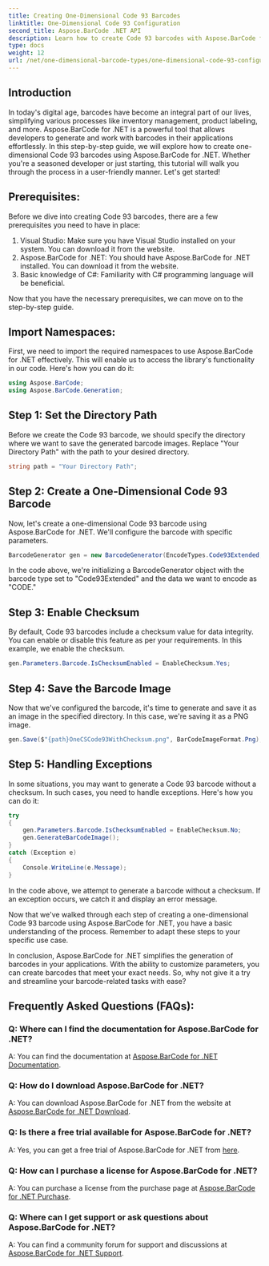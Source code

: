 ```yaml
---
title: Creating One-Dimensional Code 93 Barcodes
linktitle: One-Dimensional Code 93 Configuration
second_title: Aspose.BarCode .NET API
description: Learn how to create Code 93 barcodes with Aspose.BarCode for .NET. Step-by-step guide for barcode generation.
type: docs
weight: 12
url: /net/one-dimensional-barcode-types/one-dimensional-code-93-configuration/
---
```


## Introduction

In today's digital age, barcodes have become an integral part of our lives, simplifying various processes like inventory management, product labeling, and more. Aspose.BarCode for .NET is a powerful tool that allows developers to generate and work with barcodes in their applications effortlessly. In this step-by-step guide, we will explore how to create one-dimensional Code 93 barcodes using Aspose.BarCode for .NET. Whether you're a seasoned developer or just starting, this tutorial will walk you through the process in a user-friendly manner. Let's get started!

## Prerequisites:

Before we dive into creating Code 93 barcodes, there are a few prerequisites you need to have in place:
1. Visual Studio: Make sure you have Visual Studio installed on your system. You can download it from the website.
2. Aspose.BarCode for .NET: You should have Aspose.BarCode for .NET installed. You can download it from the website.
3. Basic knowledge of C#: Familiarity with C# programming language will be beneficial.

Now that you have the necessary prerequisites, we can move on to the step-by-step guide.

## Import Namespaces:

First, we need to import the required namespaces to use Aspose.BarCode for .NET effectively. This will enable us to access the library's functionality in our code. Here's how you can do it:

```csharp
using Aspose.BarCode;
using Aspose.BarCode.Generation;
```

## Step 1: Set the Directory Path

Before we create the Code 93 barcode, we should specify the directory where we want to save the generated barcode images. Replace "Your Directory Path" with the path to your desired directory.

```csharp
string path = "Your Directory Path";
```

## Step 2: Create a One-Dimensional Code 93 Barcode

Now, let's create a one-dimensional Code 93 barcode using Aspose.BarCode for .NET. We'll configure the barcode with specific parameters.

```csharp
BarcodeGenerator gen = new BarcodeGenerator(EncodeTypes.Code93Extended, "CODE");
```

In the code above, we're initializing a BarcodeGenerator object with the barcode type set to "Code93Extended" and the data we want to encode as "CODE."

## Step 3: Enable Checksum

By default, Code 93 barcodes include a checksum value for data integrity. You can enable or disable this feature as per your requirements. In this example, we enable the checksum.

```csharp
gen.Parameters.Barcode.IsChecksumEnabled = EnableChecksum.Yes;
```

## Step 4: Save the Barcode Image

Now that we've configured the barcode, it's time to generate and save it as an image in the specified directory. In this case, we're saving it as a PNG image.

```csharp
gen.Save($"{path}OneCSCode93WithChecksum.png", BarCodeImageFormat.Png);
```

## Step 5: Handling Exceptions

In some situations, you may want to generate a Code 93 barcode without a checksum. In such cases, you need to handle exceptions. Here's how you can do it:

```csharp
try
{
    gen.Parameters.Barcode.IsChecksumEnabled = EnableChecksum.No;
    gen.GenerateBarCodeImage();
}
catch (Exception e)
{
    Console.WriteLine(e.Message);
}
```

In the code above, we attempt to generate a barcode without a checksum. If an exception occurs, we catch it and display an error message.

Now that we've walked through each step of creating a one-dimensional Code 93 barcode using Aspose.BarCode for .NET, you have a basic understanding of the process. Remember to adapt these steps to your specific use case.

In conclusion, Aspose.BarCode for .NET simplifies the generation of barcodes in your applications. With the ability to customize parameters, you can create barcodes that meet your exact needs. So, why not give it a try and streamline your barcode-related tasks with ease?

## Frequently Asked Questions (FAQs):

### Q: Where can I find the documentation for Aspose.BarCode for .NET?
A: You can find the documentation at [Aspose.BarCode for .NET Documentation](https://reference.aspose.com/barcode/net/).

### Q: How do I download Aspose.BarCode for .NET?
A: You can download Aspose.BarCode for .NET from the website at [Aspose.BarCode for .NET Download](https://releases.aspose.com/barcode/net/).

### Q: Is there a free trial available for Aspose.BarCode for .NET?
A: Yes, you can get a free trial of Aspose.BarCode for .NET from [here](https://releases.aspose.com/).

### Q: How can I purchase a license for Aspose.BarCode for .NET?
A: You can purchase a license from the purchase page at [Aspose.BarCode for .NET Purchase](https://purchase.aspose.com/buy).

### Q: Where can I get support or ask questions about Aspose.BarCode for .NET?
A: You can find a community forum for support and discussions at [Aspose.BarCode for .NET Support](https://forum.aspose.com/c/barcode/13).

